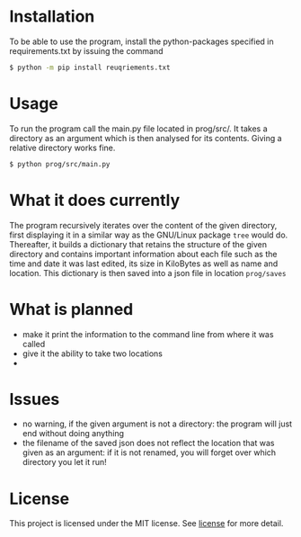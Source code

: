 # Installation
To be able to use the program, install the python-packages specified
in requirements.txt by issuing the command
``` bash
$ python -m pip install reuqriements.txt
```

# Usage
To run the program call the main.py file located in prog/src/.
It takes a directory as an argument which is then analysed for its
contents. Giving a relative directory works fine.
```bash
$ python prog/src/main.py 
```

# What it does currently
The program recursively iterates over the content of the given
directory, first displaying it in a similar way as the GNU/Linux
package `tree` would do. Thereafter, it builds a dictionary that
retains the structure of the given directory and contains important
information about each file such as the time and date it was last
edited, its size in KiloBytes as well as name and location. This
dictionary is then saved into a json file in location `prog/saves`

# What is planned
 - make it print the information to the command line from where it was
called
 - give it the ability to take two locations
 - 

# Issues
 - no warning, if the given argument is not a directory: the program
will just end without doing anything
 - the filename of the saved json does not reflect the location that
was given as an argument: if it is not renamed, you will forget over
which directory you let it run!

# License
This project is licensed under the MIT license. See [license](LICENSE)
for more detail.